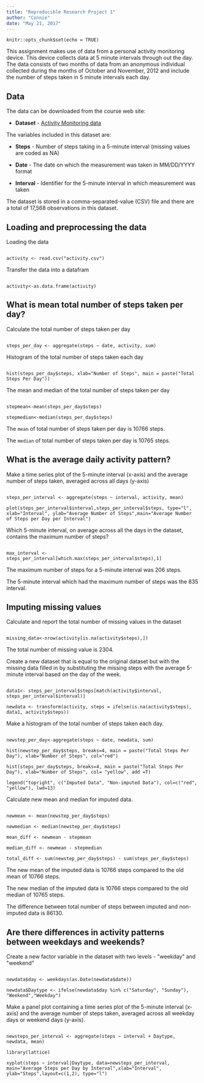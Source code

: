 ```yaml
---
title: "Reproducible Research Project 1"
author: "Connie"
date: "May 21, 2017"
---
```


```{r setup, include=FALSE}
knitr::opts_chunk$set(echo = TRUE)
```
This assignment makes use of data from a personal activity monitoring device. This device collects data at 5 minute intervals through out the day. The data consists of two months of data from an anonymous individual collected during the months of October and November, 2012 and include the number of steps taken in 5 minute intervals each day.

## Data

The data can be downloaded from the course web site: 

* **Dataset** - [Activity Monitoring data](https://github.com/connie0701/RepData_PeerAssessment1/blob/master/activity.zip)

The variables included in this dataset are:

* **Steps** - Number of steps taking in a 5-minute interval (missing values are coded as NA)

* **Date** - The date on which the measurement was taken in MM/DD/YYYY format

* **Interval** - Identifier for the 5-minute interval in which measurement was taken

The dataset is stored in a comma-separated-value (CSV) file and there are a total of 17,568 observations in this dataset.

## Loading and preprocessing the data

Loading the data

```{r message = FALSE}

activity <- read.csv("activity.csv")

```

Transfer the data into a datafram

```{r message = FALSE}

activity<-as.data.frame(activity)

```

## What is mean total number of steps taken per day?

Calculate the total number of steps taken per day

```{r message = FALSE}

steps_per_day <- aggregate(steps ~ date, activity, sum)

```

Histogram of the total number of steps taken each day

```{r message = FALSE}

hist(steps_per_day$steps, xlab="Number of Steps", main = paste("Total Steps Per Day"))

```

The mean and median of the total number of steps taken per day

```{r message = FALSE}

stepmean<-mean(steps_per_day$steps)

stepmedian<-median(steps_per_day$steps)

```

The `mean` of total number of steps taken per day is 10766 steps.

The `median` of total number of steps taken per day is 10765 steps.


## What is the average daily activity pattern?

Make a time series plot of the 5-minute interval (x-axis) and the average number of steps taken, averaged across all days (y-axis)

```{r message = FALSE}

steps_per_interval <- aggregate(steps ~ interval, activity, mean)

plot(steps_per_interval$interval,steps_per_interval$steps, type="l", xlab="Interval", ylab="Average Number of Steps",main="Average Number of Steps per Day per Interval")

```

Which 5-minute interval, on average across all the days in the dataset, contains the maximum number of steps?

```{r message = FALSE}

max_interval <- steps_per_interval[which.max(steps_per_interval$steps),1]

```

The maximum number of steps for a 5-minute interval was 206 steps.

The 5-minute interval which had the maximum number of steps was the 835 interval.

## Imputing missing values

Calculate and report the total number of missing values in the dataset

```{r message = FALSE}

missing_data<-nrow(activity[is.na(activity$steps),])

```

The total number of missing value is 2304.

Create a new dataset that is equal to the original dataset but with the missing data filled in by substituting the missing steps with the average 5-minute interval based on the day of the week.

```{r  message = FALSE}

data1<- steps_per_interval$steps[match(activity$interval, steps_per_interval$interval)]

newdata <- transform(activity, steps = ifelse(is.na(activity$steps), data1, activity$steps))

```
Make a histogram of the total number of steps taken each day.

```{r message = FALSE}

newstep_per_day<-aggregate(steps ~ date, newdata, sum)

hist(newstep_per_day$steps, breaks=4, main = paste("Total Steps Per Day"), xlab="Number of Steps", col="red")

hist(steps_per_day$steps, breaks=4, main = paste("Total Steps Per Day"), xlab="Number of Steps", col= "yellow", add =T)

legend("topright", c("Imputed Data", "Non-imputed Data"), col=c("red", "yellow"), lwd=13)

```

Calculate new mean and median for imputed data.

```{r message = FALSE}

newmean <- mean(newstep_per_day$steps)

newmedian <- median(newstep_per_day$steps)

mean_diff <- newmean - stepmean

median_diff <- newmean - stepmedian

total_diff <- sum(newstep_per_day$steps) - sum(steps_per_day$steps)

```
The new mean of the imputed data is 10766 steps compared to the old mean of 10766 steps. 

The new median of the imputed data is 10766 steps compared to the old median of 10765 steps. 

The difference between total number of steps between imputed and non-imputed data is 86130.


## Are there differences in activity patterns between weekdays and weekends?

Create a new factor variable in the dataset with two levels - "weekday" and "weekend"

```{r message = FALSE}

newdata$day <- weekdays(as.Date(newdata$date))

newdata$Daytype <- ifelse(newdata$day %in% c("Saturday", "Sunday"), "Weekend","Weekday")

```
Make a panel plot containing a time series plot of the 5-minute interval (x-axis) and the average number of steps taken, averaged across all weekday days or weekend days (y-axis).

```{r message = FALSE}

newsteps_per_interval <- aggregate(steps ~ interval + Daytype, newdata, mean)

library(lattice) 

xyplot(steps ~ interval|Daytype, data=newsteps_per_interval, main="Average Steps per Day by Interval",xlab="Interval", ylab="Steps",layout=c(1,2), type="l")

